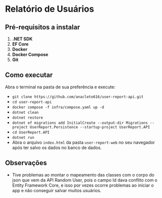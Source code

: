 # Relatório de Usuários

## Pré-requisitos a instalar

1. **.NET SDK**  
2. **EF Core**
3. **Docker**  
4. **Docker Compose**  
5. **Git**
   
## Como executar

Abra o terminal na pasta de sua preferẽncia e execute:

- `git clone https://github.com/anacleto616/user-report-api.git`
- `cd user-report-api`
- `docker compose -f infra/compose.yaml up -d`
- `dotnet clean`
- `dotnet restore`
- `dotnet ef migrations add InitialCreate --output-dir Migrations --project UserReport.Persistence --startup-project UserReport.API`
- `cd UserReport.API`
- `dotnet run`
- Abra o arquivo `index.html` da pasta `user-report-web` no seu navegador após ter salvo os dados no banco de dados.


## Observações

- Tive problemas ao montar o mapeamento das classes com o corpo do json que vem da API Random User, pois o campo Id dava conflito com o Entity Framework Core, e isso por vezes ocorre problemas ao iniciar o app e não conseguir salvar muitos usuários.

